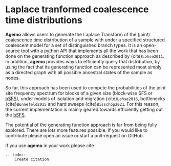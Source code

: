 # Laplace tranformed coalescence time distributions

**Agemo** allows users to generate the Laplace Transform of the (joint) coalescence time distribution of a sample with under a specified structured coalescent model for a set of distinguished branch types. It is an open-source tool with a python API that implements all the work that has been done on the generating function approach as described by {cite}`Lohse2011`. In addition, **agemo** provides ways to efficiently query that distribution, by using the fact that its generating function can be represented most simply as a directed graph with all possible ancestral states of the sample as nodes.

So far, this approach has been used to compute the probabilities of the joint site frequency spectrum for blocks of a given size (block-wise SFS or [bSFS](bSFS.md)), under models of isolation and migration {cite}`Lohse2016`, bottlenecks {cite}`Bunnefeld2015` and hard sweeps {cite}`Bisschop2021`. For this reason, the current implementation is mainly geared towards efficiently getting out the [bSFS](bSFS.md).

The potential of the generating function approach is far from being fully explored. There are lots more features possible. If you would like to contribute please open an issue or start a pull-request on GitHub.

If you use **agemo** in your work please cite
```{eval-rst}
.. todo::
	Create citation
```

```{bibliography}
```
